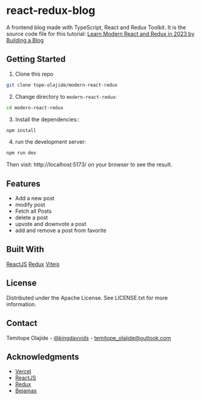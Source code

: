 # react-redux-blog

A frontend blog made with TypeScript, React and Redux Toolkit.
It is the source code file for this tutorial: [Learn Modern React and Redux in 2023 by Building a Blog](https://bejamas.io/blog/learn-modern-react-and-redux-in-2023-by-building-a-blog/)

## Getting Started

1. Clone this repo
```bash 
git clone tope-olajide/modern-react-redux
```
2. Change directory to `modern-react-redux`:
```bash
cd modern-react-redux
````
3. Install the dependencies::
```bash
npm install
```
4. run the development server:
```bash
npm run dev
```
Then visit: http://localhost:5173/ on your browser to see the result.

## Features

- Add a new post
- modify post
- Fetch all Posts
- delete a post
- upvote and downvote a post
- add and remove a post from favorite

## Built With

[ReactJS](https://react.dev/)
[Redux](https://redux.js.org/)
[Vitejs](https://vitejs.dev/)

## License

Distributed under the Apache License. See LICENSE.txt for more information.

## Contact

Temitope Olajide - [@kingdavvids](https://twitter.com/kingdavvids) - temitope_olajide@outlook.com

## Acknowledgments

* [Vercel](https://vercel.com/)
* [ReactJS](https://react.dev/)
* [Redux](https://redux.js.org/)
* [Bejamas](https://bejamas.io/)

